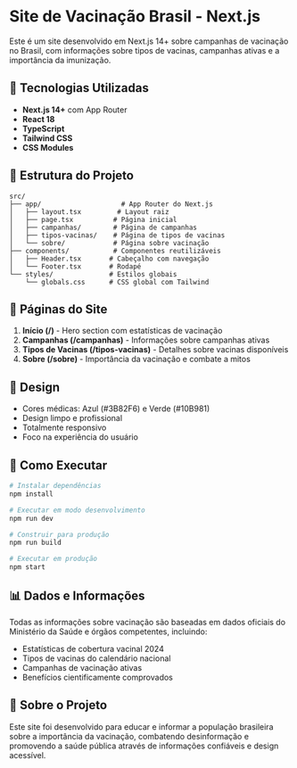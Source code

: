 # Site de Vacinação Brasil - Next.js

Este é um site desenvolvido em Next.js 14+ sobre campanhas de vacinação no Brasil, com informações sobre tipos de vacinas, campanhas ativas e a importância da imunização.

## 🚀 Tecnologias Utilizadas

- **Next.js 14+** com App Router
- **React 18** 
- **TypeScript**
- **Tailwind CSS**
- **CSS Modules**

## 📁 Estrutura do Projeto

```
src/
├── app/                    # App Router do Next.js
│   ├── layout.tsx         # Layout raiz
│   ├── page.tsx          # Página inicial
│   ├── campanhas/        # Página de campanhas
│   ├── tipos-vacinas/    # Página de tipos de vacinas
│   └── sobre/            # Página sobre vacinação
├── components/           # Componentes reutilizáveis
│   ├── Header.tsx       # Cabeçalho com navegação
│   └── Footer.tsx       # Rodapé
└── styles/              # Estilos globais
    └── globals.css      # CSS global com Tailwind
```

## 📱 Páginas do Site

1. **Início (/)** - Hero section com estatísticas de vacinação
2. **Campanhas (/campanhas)** - Informações sobre campanhas ativas
3. **Tipos de Vacinas (/tipos-vacinas)** - Detalhes sobre vacinas disponíveis
4. **Sobre (/sobre)** - Importância da vacinação e combate a mitos

## 🎨 Design

- Cores médicas: Azul (#3B82F6) e Verde (#10B981)
- Design limpo e profissional
- Totalmente responsivo
- Foco na experiência do usuário

## 🚀 Como Executar

```bash
# Instalar dependências
npm install

# Executar em modo desenvolvimento
npm run dev

# Construir para produção
npm run build

# Executar em produção
npm start
```

## 📊 Dados e Informações

Todas as informações sobre vacinação são baseadas em dados oficiais do Ministério da Saúde e órgãos competentes, incluindo:

- Estatísticas de cobertura vacinal 2024
- Tipos de vacinas do calendário nacional
- Campanhas de vacinação ativas
- Benefícios cientificamente comprovados

## 🏥 Sobre o Projeto

Este site foi desenvolvido para educar e informar a população brasileira sobre a importância da vacinação, combatendo desinformação e promovendo a saúde pública através de informações confiáveis e design acessível.

